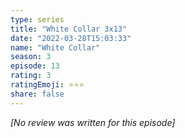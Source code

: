 ```yaml
---
type: series
title: "White Collar 3x13"
date: "2022-03-28T15:03:33"
name: "White Collar"
season: 3
episode: 13
rating: 3
ratingEmoji: ⭐️⭐️⭐️
share: false
---
```


_[No review was written for this episode]_
